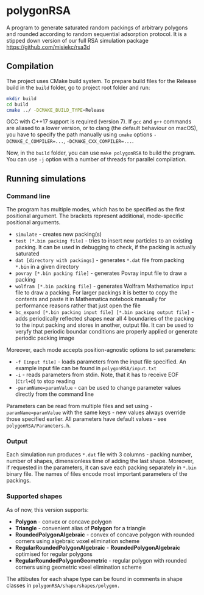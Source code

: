 # polygonRSA
A program to generate saturated random packings of arbitrary polygons and rounded according to random sequential adsorption protocol. It is a stipped down version
of our full RSA simulation package https://github.com/misiekc/rsa3d

## Compilation
The project uses CMake build system. To prepare build files for the Release build in the `build` folder, go to project root folder and run:
```bash
mkdir build
cd build
cmake ../ -DCMAKE_BUILD_TYPE=Release
```

GCC with C++17 support is required (version 7). If `gcc` and `g++` commands are aliased to a lower version, or to clang (the default behaviour on macOS), you have
to specify the path manually using `cmake` options `-DCMAKE_C_COMPILER=...`, `-DCMAKE_CXX_COMPILER=...`.

Now, in the `build` folder, you can use `make polygonRSA` to build the program. You can use `-j` option with a number of threads for parallel compilation.

## Running simulations

### Command line

The program has multiple modes, which has to be specified as the first positional argument. The brackets represent additional, mode-specific positional arguments.
* `simulate` - creates new packing(s)
* `test [*.bin packing file]` - tries to insert new particles to an existing packing. It can be used in debugging to check, if the packing is actually saturated
* `dat [directory with packings]` - generates `*.dat` file from packing `*.bin` in a given directory
* `povray [*.bin packing file]` - generates Povray input file to draw a packing 
* `wolfram [*.bin packing file]` - generates Wolfram Mathematice input file to draw a packing. For larger packings it is better to copy the contents and paste it
in Mathematica notebook manually for performance reasons rather that just open the file
* `bc_expand [*.bin packing input file] [*.bin packing output file]` - adds periodically reflected shapes near all 4 boundaries of the packing to the input packing
and stores in another, output file. It can be used to veryfy that periodic boundar conditions are properly applied or generate periodic packing image

Moreover, each mode accepts position-agnostic options to set parameters:
* `-f [input file]` - loads parameters from the input file specified. An example input file can be found in `polygonRSA/input.txt`
* `-i` - reads parameters from stdin. Note, that it has to receive EOF (`Ctrl+D`) to stop reading
* `-paramName=paramValue` - can be used to change parameter values directly from the command line

Parameters can be read from multiple files and set using `-paramName=paramValue` with the same keys - new values always override those specified earlier. All
parameters have default values - see `polygonRSA/Parameters.h`.

### Output

Each simulation run produces `*.dat` file with 3 columns - packing number, number of shapes, dimensionless time of adding the last shape. Moreover, if requested
in the parameters, it can save each packing separately in `*.bin` binary file. The names of files encode most important parameters of the packings.

### Supported shapes

As of now, this version supports:

* **Polygon** - convex or concave polygon
* **Triangle** - convenient alias of **Polygon** for a triangle
* **RoundedPolygonAlgebraic** - convex of concave polygon with rounded corners using algebraic voxel elimination scheme
* **RegularRoundedPolygonAlgebraic** - **RoundedPolygonAlgebraic** optimised for regular polygons
* **RegularRoundedPolygonGeometric** - regular polygon with rounded corners using geometric voxel elimination scheme

The attibutes for each shape type can be found in comments in shape classes in `polygonRSA/shape/shapes/polygon.`
